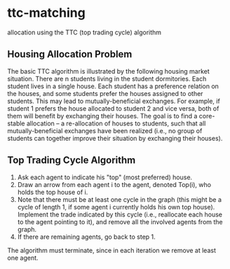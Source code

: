 # ttc-matching

allocation using the TTC (top trading cycle) algorithm

## Housing Allocation Problem

The basic TTC algorithm is illustrated by the following housing market situation. There are n students living in the student dormitories. Each student lives in a single house. Each student has a preference relation on the houses, and some students prefer the houses assigned to other students. This may lead to mutually-beneficial exchanges. For example, if student 1 prefers the house allocated to student 2 and vice versa, both of them will benefit by exchanging their houses. The goal is to find a core-stable allocation – a re-allocation of houses to students, such that all mutually-beneficial exchanges have been realized (i.e., no group of students can together improve their situation by exchanging their houses).

## Top Trading Cycle Algorithm

1. Ask each agent to indicate his "top" (most preferred) house.
2. Draw an arrow from each agent i to the agent, denoted Top(i), who holds the top house of i.
3. Note that there must be at least one cycle in the graph (this might be a cycle of length 1, if some agent i currently holds his own top house). Implement the trade indicated by this cycle (i.e., reallocate each house to the agent pointing to it), and remove all the involved agents from the graph.
4. If there are remaining agents, go back to step 1.

The algorithm must terminate, since in each iteration we remove at least one agent.

